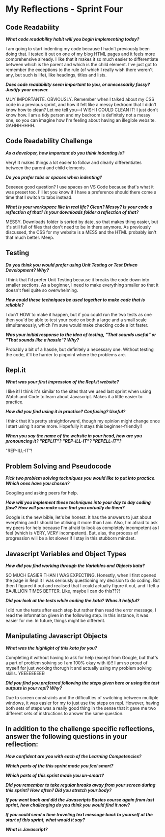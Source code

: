 # My Reflections - Sprint Four 

## Code Readability

**_What code readability habit will you begin implementing today?_**

I am going to start indenting my code because I hadn't previously been doing that. I tested it out on one of my blog HTML pages and it feels more comprehensive already. I like that it makes it so much easier to differentiate between which is the parent and which is the child element. I've just got to remember the exceptions to the rule (of which I really wish there weren't any, but such is life), like headings, titles and lists.

**_Does code readability seem important to you, or unecessarily fussy? Justify your answer._**

MUY IMPORTANTE. OBVIOUSLY. Remember when I talked about my CSS code in a previous sprint, and how it felt like a messy bedroom that I didn't know how to clean? Let me tell you––I WISH I COULD CLEAN IT! I just don't know how. I am a tidy person and my bedroom is definitely not a messy one, so you can imagine how I'm feeling about having an illegible website. GAHHHHHHH.

## Code Readability Challenge

**_As a developer, how important do you think indenting is?_**

Very! It makes things a lot easier to follow and clearly differentiates between the parent and child elements. 

**_Do you prefer tabs or spaces when indenting?_**

Eeeeeee good question? I use spaces on VS Code because that's what it was preset too. I'll let you know if I have a preference should there come a time that I switch to tabs instead. 

**_What is your workspace like in real life? Clean? Messy? Is your code a reflection of that? Is your downloads folder a reflection of that?_**

MESSY. Downloads folder is sorted by date, so that makes thing easier, but it's still full of files that don't need to be in there anymore. As previously discussed, the CSS for my website is a MESS and the HTML probably isn't that much better. Meep. 

## Testing

**_Do you think you would prefer using Unit Testing or Test Driven Development? Why?_**

I think that I'd prefer Unit Testing because it breaks the code down into smaller sections. As a beginner, I need to make everything smaller so that it doesn't feel quite so overwhelming. 

**_How could these techniques be used together to make code that is reliable?_**

I don't HOW to make it happen, but if you could run the two tests as one then you'd be able to test your code on both a large and a small scale simultaneously, which I'm sure would make checking code a lot faster.

**_Was your initial response to the idea of testing, "That sounds useful" or "That sounds like a hassle"? Why?_**

Probably a bit of a hassle, but definitely a necessary one. Without testing the code, it'll be harder to pinpoint where the problems are. 

## Repl.it

**_What was your first impression of the Repl.it website?_**

I like it! I think it's similar to the sites that we used last sprint when using Watch and Code to learn about Javascript. Makes it a little easier to practice. 

**_How did you find using it in practice? Confusing? Useful?_**

I think that it's pretty straightforward, though my opinion might change once I start using it some more. Hopefully it stays this beginner-friendly!!

**_When you say the name of the website in your head, how are you pronouncing it? "REPLIT"? "REP-ILL-IT"? "REPELL-IT"?_**

"REP-ILL-IT"!

## Problem Solving and Pseudocode

**_Pick two problem solving techniques you would like to put into practice. Which ones have you chosen?_**

Googling and asking peers for help. 

**_How will you implement these techniques into your day to day coding flow? How will you make sure that you actually do them?_**

Google is the new bible, let's be honest. It has the answers to just about everything and I should be utilising it more than I am. Also, I'm afraid to ask my peers for help because I'm afraid to look as completely incompetent as I feel (which is VERY, VERY incompetent). But, alas, the process of progression will be a lot slower if I stay in this stubborn mindset.

## Javascript Variables and Object Types

**_How did you find working through the Variables and Objects kata?_**

SO MUCH EASIER THAN I WAS EXPECTING. Honestly, when I first opened the page in Repl.it I was seriously questioning my decision to do coding. But then I figured it out and realised that I could actually figure it out, and I felt a BAJILLION TIMES BETTER. Like, maybe I can do this???!

**_Did you look at the tests while coding the kata? Whas it helpful?_**

I did run the tests after each step but rather than read the error message, I read the information given in the following step. In this instance, it was easier for me. In future, things might be different. 

## Manipulating Javascript Objects

**_What was the highlight of this kata for you?_**

Completing it without having to ask for help (except from Google, but that's a part of problem solving so I am 100% okay with it)!! I am so proud of myself for just working thorugh it and actually using my problem solving skills. YEEEEEEEEE!

**_Did you find you preferred following the steps given here or using the test outputs in your repl? Why?_**

Due to screen constraints and the difficulties of switching between multiple windows, it was easier for my to just use the steps on repl. However, having both sets of steps was a really good thing in the sense that it gave me two different sets of instructions to answer the same question. 

## In addition to the challenge specific reflections, answer the following questions in your reflection:

**_How confident are you with each of the Learning Competencies?_**



**_Which parts of the this sprint made you feel smart?_**



**_Which parts of this sprint made you un-smart?_**



**_Did you remember to take regular breaks away from your screen during this sprint? How often? Did you stretch your body?_**



**_If you went back and did the Javascripts Basics course again from last sprint, how challenging do you think you would find it now?_**



**_If you could send a time traveling text message back to yourself at the start of this sprint, what would it say?_**



**_What is Javascript?_**